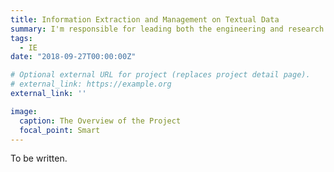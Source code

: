 ```yaml
---
title: Information Extraction and Management on Textual Data
summary: I'm responsible for leading both the engineering and research components of the project, focusing on information extraction and management on textual data (e.g., technical reports, scientific documents, notes of technicians, etc.) in the terabyte scale.
tags:
  - IE
date: "2018-09-27T00:00:00Z"

# Optional external URL for project (replaces project detail page).
# external_link: https://example.org
external_link: ''

image:
  caption: The Overview of the Project
  focal_point: Smart
---
```


To be written.


